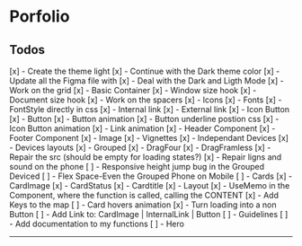 # Porfolio

## Todos

[x] - Create the theme light
[x] - Continue with the Dark theme color
[x] - Update all the Figma file with
[x] - Deal with the Dark and Ligth Mode
[x] - Work on the grid
[x] - Basic Container
[x] - Window size hook
[x] - Document size hook
[x] - Work on the spacers
[x] - Icons
[x] - Fonts
[x] - FontStyle directly in css
[x] - Internal link
[x] - External link
[x] - Icon Button
[x] - Button
[x] - Button animation
[x] - Button underline postion css
[x] - Icon Button animation
[x] - Link animation
[x] - Header Component
[x] - Footer Component
[x] - Image
[x] - Vignettes
[x] - Independant Devices
[x] - Devices layouts
      [x] - Grouped
      [x] - DragFour
      [x] - DragFramless
      [x] - Repair the src (should be empty for loading states?)
      [x] - Repair ligns and sound on the phone
      [ ] - Responsive height jump bug in the Grouped Deviced
      [ ] - Flex Space-Even the Grouped Phone on Mobile
[ ] - Cards
      [x] - CardImage
      [x] - CardStatus
      [x] - Cardtitle
      [x] - Layout
      [x] - UseMemo in the Component, where the function is called, calling the CONTENT
      [x] - Add Keys to the map
      [ ] - Card hovers animation
[x] - Turn loading into a non Button
[ ] - Add Link to: CardImage | InternalLink | Button
[ ] - Guidelines
[ ] - Add documentation to my functions
[ ] - Hero

---
